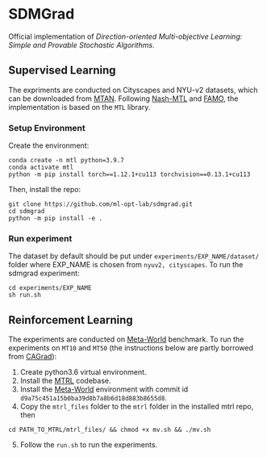 # SDMGrad

Official implementation of *Direction-oriented Multi-objective Learning: Simple and Provable Stochastic Algorithms*.

## Supervised Learning
The expriments are conducted on Cityscapes and NYU-v2 datasets, which can be downloaded from [MTAN](https://github.com/lorenmt/mtan). Following [Nash-MTL](https://github.com/AvivNavon/nash-mtl) and [FAMO](https://github.com/Cranial-XIX/FAMO), the implementation is based on the `MTL` library.

### Setup Environment
Create the environment:
```
conda create -n mtl python=3.9.7
conda activate mtl
python -m pip install torch==1.12.1+cu113 torchvision==0.13.1+cu113
```
Then, install the repo:
```
git clone https://github.com/ml-opt-lab/sdmgrad.git
cd sdmgrad
python -m pip install -e .
```

### Run experiment
The dataset by default should be put under `experiments/EXP_NAME/dataset/` folder where EXP_NAME is chosen from `nyuv2, cityscapes`. To run the sdmgrad experiment:
```
cd experiments/EXP_NAME
sh run.sh
```


## Reinforcement Learning
The experiments are conducted on [Meta-World](https://github.com/Farama-Foundation/Metaworld) benchmark. To run the experiments on `MT10` and `MT50` (the instructions below are partly borrowed from [CAGrad](https://github.com/Cranial-XIX/CAGrad)):

1. Create python3.6 virtual environment.
2. Install the [MTRL](https://github.com/facebookresearch/mtrl) codebase.
3. Install the [Meta-World](https://github.com/Farama-Foundation/Metaworld) environment with commit id `d9a75c451a15b0ba39d8b7a8b6d18d883b8655d8`.
4. Copy the `mtrl_files` folder to the `mtrl` folder in the installed mtrl repo, then 

```
cd PATH_TO_MTRL/mtrl_files/ && chmod +x mv.sh && ./mv.sh
```

5. Follow the `run.sh` to run the experiments.
